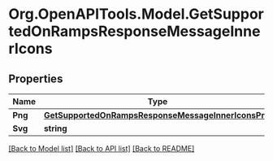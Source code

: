 # Org.OpenAPITools.Model.GetSupportedOnRampsResponseMessageInnerIcons

## Properties

Name | Type | Description | Notes
------------ | ------------- | ------------- | -------------
**Png** | [**GetSupportedOnRampsResponseMessageInnerIconsPng**](GetSupportedOnRampsResponseMessageInnerIconsPng.md) |  | 
**Svg** | **string** |  | 

[[Back to Model list]](../README.md#documentation-for-models) [[Back to API list]](../README.md#documentation-for-api-endpoints) [[Back to README]](../README.md)

